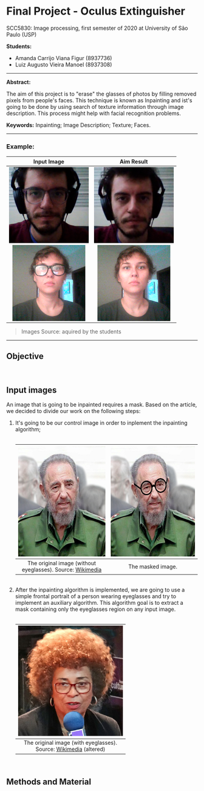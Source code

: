 # Final Project - Oculus Extinguisher
 SCC5830: Image processing, first semester of 2020 at University of São Paulo (USP)

**Students:**
* Amanda Carrijo Viana Figur (8937736)
* Luiz Augusto Vieira Manoel (8937308)

---


**Abstract:**

The aim of this project is to "erase" the glasses of photos by filling removed pixels from people's faces. This technique is known as Inpainting and ist's going to be done by using search of texture information through image description. This process might help with facial recognition problems.

**Keywords:**
Inpainting; Image Description; Texture; Faces.

---

### Example:
 
| Input Image | Aim Result |
|:--:|:--:|
| <img src="/images/01-oculos.png" align="center" height="200" > | <img src="/images/02-oculos.png" align="center" height="200" > |
|<img src="/images/03-oculos.png" align="center" height="200" >| <img src="/images/04-oculos.png" align="center" height="200" >|

> Images Source: aquired by the students

---

## Objective


<br/>

## Input images

<p>An image that is going to be inpainted requires a mask. Based on the article, we decided to divide our work on the following steps:</p>
<ol>
<li> It's going to be our control image in order to inplement the inpainting algorithm;</li>

<br/>

| <img src="/images/fidel-01.png" height="290" /> | <img src="/images/fidel-02.png" height="290" /> |
|:--:|:--:|
| The original image (without<br/>eyeglasses). Source: <a title="Fidel" href="https://commons.wikimedia.org/wiki/Fidel_Castro#/media/File:Fidel_Castro.jpg" target="_blank" rel="noopener">Wikimedia</a> | The masked image. |

<br/>

<li>After the inpainting algorithm is implemented, we are going to use a simple frontal portrait of a person wearing eyeglasses and try to implement an auxiliary algorithm. This algorithm goal is to extract a mask containing only the eyeglasses region on any input image.</li>

<br/>

| <img src="/images/angela-01.png" height="290" /> |
|:--:|
| The original image (with eyeglasses).<br/>Source: <a title="Angela" href="https://commons.wikimedia.org/wiki/File:Angela_Davis_%C3%A0_France_Culture_(Palais_de_Tokyo)_(8586327078).jpg" target="_blank" rel="noopener">Wikimedia</a> (altered) |
</ol>
<br/>

## Methods and Material
